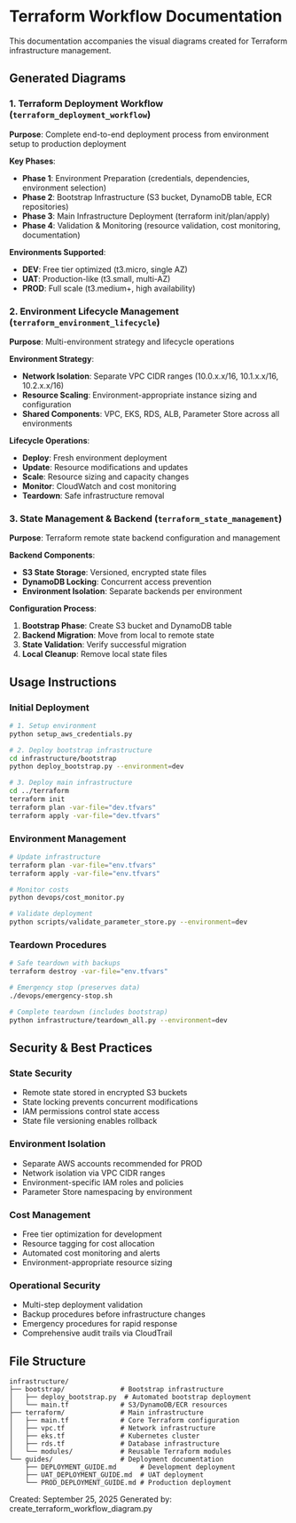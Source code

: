 # Terraform Workflow Documentation

This documentation accompanies the visual diagrams created for Terraform infrastructure management.

## Generated Diagrams

### 1. Terraform Deployment Workflow (`terraform_deployment_workflow`)
**Purpose**: Complete end-to-end deployment process from environment setup to production deployment

**Key Phases**:
- **Phase 1**: Environment Preparation (credentials, dependencies, environment selection)
- **Phase 2**: Bootstrap Infrastructure (S3 bucket, DynamoDB table, ECR repositories)  
- **Phase 3**: Main Infrastructure Deployment (terraform init/plan/apply)
- **Phase 4**: Validation & Monitoring (resource validation, cost monitoring, documentation)

**Environments Supported**:
- **DEV**: Free tier optimized (t3.micro, single AZ)
- **UAT**: Production-like (t3.small, multi-AZ) 
- **PROD**: Full scale (t3.medium+, high availability)

### 2. Environment Lifecycle Management (`terraform_environment_lifecycle`)
**Purpose**: Multi-environment strategy and lifecycle operations

**Environment Strategy**:
- **Network Isolation**: Separate VPC CIDR ranges (10.0.x.x/16, 10.1.x.x/16, 10.2.x.x/16)
- **Resource Scaling**: Environment-appropriate instance sizing and configuration
- **Shared Components**: VPC, EKS, RDS, ALB, Parameter Store across all environments

**Lifecycle Operations**:
- **Deploy**: Fresh environment deployment
- **Update**: Resource modifications and updates
- **Scale**: Resource sizing and capacity changes
- **Monitor**: CloudWatch and cost monitoring
- **Teardown**: Safe infrastructure removal

### 3. State Management & Backend (`terraform_state_management`)
**Purpose**: Terraform remote state backend configuration and management

**Backend Components**:
- **S3 State Storage**: Versioned, encrypted state files
- **DynamoDB Locking**: Concurrent access prevention
- **Environment Isolation**: Separate backends per environment

**Configuration Process**:
1. **Bootstrap Phase**: Create S3 bucket and DynamoDB table
2. **Backend Migration**: Move from local to remote state
3. **State Validation**: Verify successful migration
4. **Local Cleanup**: Remove local state files

## Usage Instructions

### Initial Deployment
```bash
# 1. Setup environment
python setup_aws_credentials.py

# 2. Deploy bootstrap infrastructure
cd infrastructure/bootstrap
python deploy_bootstrap.py --environment=dev

# 3. Deploy main infrastructure
cd ../terraform
terraform init
terraform plan -var-file="dev.tfvars"
terraform apply -var-file="dev.tfvars"
```

### Environment Management
```bash
# Update infrastructure
terraform plan -var-file="env.tfvars"
terraform apply -var-file="env.tfvars"

# Monitor costs
python devops/cost_monitor.py

# Validate deployment
python scripts/validate_parameter_store.py --environment=dev
```

### Teardown Procedures
```bash
# Safe teardown with backups
terraform destroy -var-file="env.tfvars"

# Emergency stop (preserves data)
./devops/emergency-stop.sh

# Complete teardown (includes bootstrap)
python infrastructure/teardown_all.py --environment=dev
```

## Security & Best Practices

### State Security
- Remote state stored in encrypted S3 buckets
- State locking prevents concurrent modifications
- IAM permissions control state access
- State file versioning enables rollback

### Environment Isolation
- Separate AWS accounts recommended for PROD
- Network isolation via VPC CIDR ranges
- Environment-specific IAM roles and policies
- Parameter Store namespacing by environment

### Cost Management
- Free tier optimization for development
- Resource tagging for cost allocation
- Automated cost monitoring and alerts
- Environment-appropriate resource sizing

### Operational Security
- Multi-step deployment validation
- Backup procedures before infrastructure changes  
- Emergency procedures for rapid response
- Comprehensive audit trails via CloudTrail

## File Structure
```
infrastructure/
├── bootstrap/              # Bootstrap infrastructure
│   ├── deploy_bootstrap.py  # Automated bootstrap deployment
│   └── main.tf             # S3/DynamoDB/ECR resources
├── terraform/              # Main infrastructure  
│   ├── main.tf             # Core Terraform configuration
│   ├── vpc.tf              # Network infrastructure
│   ├── eks.tf              # Kubernetes cluster
│   ├── rds.tf              # Database infrastructure
│   └── modules/            # Reusable Terraform modules
└── guides/                 # Deployment documentation
    ├── DEPLOYMENT_GUIDE.md      # Development deployment
    ├── UAT_DEPLOYMENT_GUIDE.md  # UAT deployment
    └── PROD_DEPLOYMENT_GUIDE.md # Production deployment
```

Created: September 25, 2025
Generated by: create_terraform_workflow_diagram.py
